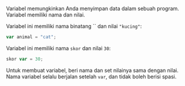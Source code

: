 Variabel memungkinkan Anda menyimpan data dalam sebuah program. Variabel memiliki nama dan nilai.

Variabel ini memiliki nama binatang `` dan nilai `"kucing"`:

```javascript
var animal = "cat";
```

Variabel ini memiliki nama `skor` dan nilai `30`:

```javascript
skor var = 30;
```

Untuk membuat variabel, beri nama dan set nilainya sama dengan nilai. Nama variabel selalu berjalan setelah `var`, dan tidak boleh berisi spasi.